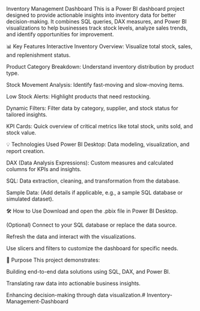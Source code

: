 Inventory Management Dashboard
This is a Power BI dashboard project designed to provide actionable insights into inventory data for better decision-making. It combines SQL queries, DAX measures, and Power BI visualizations to help businesses track stock levels, analyze sales trends, and identify opportunities for improvement.

📊 Key Features
Interactive Inventory Overview: Visualize total stock, sales, and replenishment status.

Product Category Breakdown: Understand inventory distribution by product type.

Stock Movement Analysis: Identify fast-moving and slow-moving items.

Low Stock Alerts: Highlight products that need restocking.

Dynamic Filters: Filter data by category, supplier, and stock status for tailored insights.

KPI Cards: Quick overview of critical metrics like total stock, units sold, and stock value.

💡 Technologies Used
Power BI Desktop: Data modeling, visualization, and report creation.

DAX (Data Analysis Expressions): Custom measures and calculated columns for KPIs and insights.

SQL: Data extraction, cleaning, and transformation from the database.

Sample Data: (Add details if applicable, e.g., a sample SQL database or simulated dataset).

🛠️ How to Use
Download and open the .pbix file in Power BI Desktop.

(Optional) Connect to your SQL database or replace the data source.

Refresh the data and interact with the visualizations.

Use slicers and filters to customize the dashboard for specific needs.

📌 Purpose
This project demonstrates:

Building end-to-end data solutions using SQL, DAX, and Power BI.

Translating raw data into actionable business insights.

Enhancing decision-making through data visualization.# Inventory-Management-Dashboard
